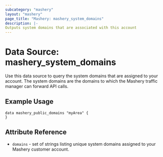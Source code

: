 ```yaml
---
subcategory: "mashery"
layout: "mashery"
page_title: "Mashery: mashery_system_domains"
description: |-
Outputs system domains that are associated with this account
---
```


# Data Source: mashery_system_domains

Use this data source to query the system domains that are assigned to your account. The system domains
are the domains to which the Mashery traffic manager can forward API calls.

## Example Usage

```hcl
data mashery_public_domains "myArea" {
}
```

## Attribute Reference
- `domains` - set of strings listing unique system domains assigned to your Mashery customer account.